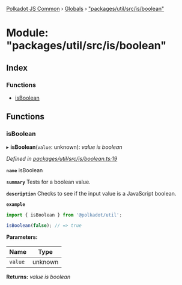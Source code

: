[Polkadot JS Common](../README.md) › [Globals](../globals.md) › ["packages/util/src/is/boolean"](_packages_util_src_is_boolean_.md)

# Module: "packages/util/src/is/boolean"

## Index

### Functions

* [isBoolean](_packages_util_src_is_boolean_.md#isboolean)

## Functions

###  isBoolean

▸ **isBoolean**(`value`: unknown): *value is boolean*

*Defined in [packages/util/src/is/boolean.ts:19](https://github.com/polkadot-js/common/blob/27ae1186/packages/util/src/is/boolean.ts#L19)*

**`name`** isBoolean

**`summary`** Tests for a boolean value.

**`description`** 
Checks to see if the input value is a JavaScript boolean.

**`example`** 
<BR>

```javascript
import { isBoolean } from '@polkadot/util';

isBoolean(false); // => true
```

**Parameters:**

Name | Type |
------ | ------ |
`value` | unknown |

**Returns:** *value is boolean*
